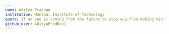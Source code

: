 ```yaml
---
name: Aditya Pradhan
institution: Manipal Institute of Technology
quote: If no one is coming from the future to stop you from making mistakes, how bad can it be!
github_user: AdityaPradhan1
---
```

